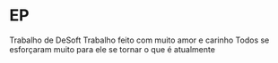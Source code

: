 # EP
Trabalho de DeSoft
Trabalho feito com muito amor e carinho
Todos se esforçaram muito para ele se tornar o que é atualmente
